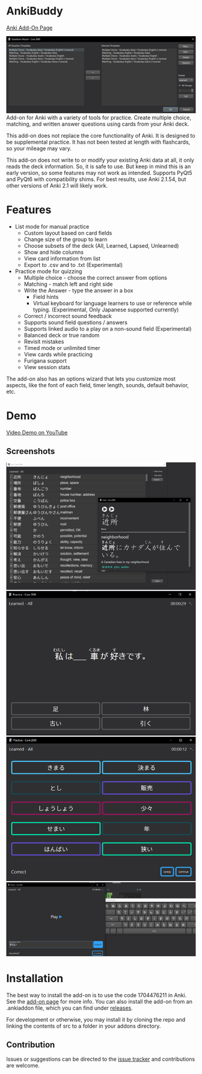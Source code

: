 # AnkiBuddy
[Anki Add-On Page](https://ankiweb.net/shared/info/1704476211)

![Questions Wizard](/screenshots/questions_wizard.png?raw=true)
Add-on for Anki with a variety of tools for practice. Create multiple choice, matching, and written answer questions using cards from your Anki deck. 

This add-on does not replace the core functionality of Anki. It is designed to be supplemental practice. It has not been tested at length with flashcards, so your mileage may vary.

This add-on does not write to or modify your existing Anki data at all, it only reads the deck information. So, it is safe to use. But keep in mind this is an early version, so some features may not work as intended.  Supports PyQt5 and PyQt6 with compatibility shims. For best results, use Anki 2.1.54, but other versions of Anki 2.1 will likely work. 

# Features
* List mode for manual practice
    * Custom layout based on card fields
    * Change size of the group to learn  
    * Choose subsets of the deck (All, Learned, Lapsed, Unlearned)
    * Show and hide columns
    * View card information from list
    * Export to .csv and to .txt (Experimental)
* Practice mode for quizzing
    * Multiple choice - choose the correct answer from options
    * Matching - match left and right side
    * Write the Answer - type the answer in a box
        * Field hints 
        * Virtual keyboard for language learners to use or reference while typing. (Experimental, Only Japanese supported currently)
    * Correct / incorrect sound feedback
    * Supports sound field questions / answers
    * Supports linked audio to a play on a non-sound field (Experimental) 
    * Balanced deck or true random
    * Revisit mistakes
    * Timed mode or unlimited timer
    * View cards while practicing
    * Furigana support
    * View session stats

The add-on also has an options wizard that lets you customize most aspects, like the font of each field, timer length, sounds, default behavior, etc.

# Demo
[Video Demo on YouTube](https://www.youtube.com/watch?v=cCn8Hh09s0c)

## Screenshots
![List View](/screenshots/list_view.png?raw=true "List View")
![Multiple Choice](/screenshots/multiple_choice2.png?raw=true "Multiple Choice")
![Matching](/screenshots/matching.png?raw=true "Matching")
![Write the Answer](/screenshots/write%20the%20answer.png?raw=true "Write the Answer")

# Installation
The best way to install the add-on is to use the code 1704476211 in Anki. See the [add-on page](https://ankiweb.net/shared/info/1704476211) for more info. 
You can also install the add-on from an .ankiaddon file, which you can find under [releases](https://github.com/axelmoreen/AnkiBuddy/releases). 

For development or otherwise, you may install it by cloning the repo and linking the contents of src to a folder in your addons directory. 

## Contribution
Issues or suggestions can be directed to the [issue tracker](https://github.com/axelmoreen/AnkiBuddy/issues) and contributions are welcome.
